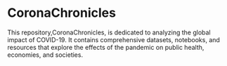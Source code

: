 # CoronaChronicles
This repository,CoronaChronicles, is dedicated to analyzing the global impact of COVID-19. It contains comprehensive datasets, notebooks, and resources that explore the effects of the pandemic on public health, economies, and societies.
